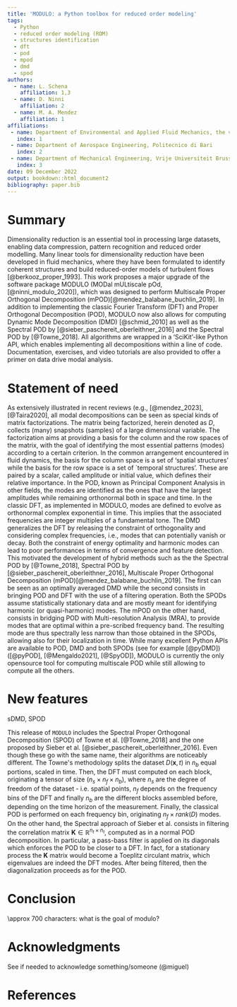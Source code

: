 ```yaml
---
title: 'MODULO: a Python toolbox for reduced order modeling'
tags:
  - Python
  - reduced order modeling (ROM)
  - structures identification
  - dft
  - pod
  - mpod
  - dmd
  - spod
authors:
  - name: L. Schena
    affiliation: 1,3
  - name: D. Ninni
    affiliation: 2
  - name: M. A. Mendez
    affiliation: 1
affiliations:
 - name: Department of Environmental and Applied Fluid Mechanics, the von Karman Institute (VKI) for Fluid Mechanics
   index: 1
 - name: Department of Aerospace Engineering, Politecnico di Bari
   index: 2
 - name: Department of Mechanical Engineering, Vrije Universiteit Brussels (VUB)
   index: 3
date: 09 December 2022
output: bookdown::html_document2
bibliography: paper.bib
---
```


# Summary

Dimensionality reduction is an essential tool in processing large datasets, enabling data compression, pattern recognition and reduced order modelling. Many linear tools for dimensionality reduction have been developed in fluid mechanics, where they have been formulated to identify coherent structures and build reduced-order models of turbulent flows [@berkooz_proper_1993]. 
This work proposes a major upgrade of the software package MODULO (MODal mULtiscale pOd,[@ninni_modulo_2020]), which was designed to perform Multiscale Proper Orthogonal Decomposition (mPOD)[@mendez_balabane_buchlin_2019]. In addition to implementing the classic Fourier Transform (DFT) and Proper Orthogonal Decomposition (POD), MODULO now also allows for computing Dynamic Mode Decomposition (DMD) [@schmid_2010] as well as the Spectral POD by [@sieber_paschereit_oberleithner_2016] and the Spectral POD by [@Towne_2018].
All algorithms are wrapped in a ‘SciKit’-like Python API, which enables implementing all decompositions within a line of code. Documentation, exercises, and video tutorials are also provided to offer a primer on data drive modal analysis.


# Statement of need

As extensively illustrated in recent reviews (e.g., [@mendez_2023], [@Taira2020], all modal decompositions can be seen as special kinds of matrix factorizations. The matrix being factorized, herein denoted as $D$, collects (many) snapshots (samples) of a large dimensional variable.
The factorization aims at providing a basis for the column and the row spaces of the matrix, with the goal of identifying the most essential patterns (modes) according to a certain criterion. In the common arrangement encountered in fluid dynamics, the basis for the column space is a set of ‘spatial structures’ while the basis for the row space is a set of `temporal structures’. These are paired by a scalar, called amplitude or initial value, which defines their relative importance. 
In the POD, known as Principal Component Analysis in other fields, the modes are identified as the ones that have the largest amplitudes while remaining orthonormal both in space and time.  In the classic DFT, as implemented in MODULO, modes are defined to evolve as orthonormal complex exponential in time. This implies that the associated frequencies are integer multiples of a fundamental tone. The DMD generalizes the DFT by releasing the constraint of orthogonality and considering complex frequencies, i.e., modes that can potentially vanish or decay. 
Both the constraint of energy optimality and harmonic modes can lead to poor performances in terms of convergence and feature detection. This motivated the development of hybrid methods such as the the Spectral POD by [@Towne_2018], Spectral POD by [@sieber_paschereit_oberleithner_2016], Multiscale Proper Orthogonal Decomposition (mPOD)[@mendez_balabane_buchlin_2019]. The first can be seen as an optimally averaged DMD while the second consists in bringing POD and DFT with the use of a filtering operation. Both the SPODs assume statistically stationary data and are mostly meant for identifying harmonic (or quasi-harmonic) modes. The mPOD on the other hand, consists in bridging POD with Multi-resolution Analysis (MRA), to provide modes that are optimal within a pre-scribed frequency band. The resulting mode are thus spectrally less narrow than those obtained in the SPODs, allowing also for their localization in time.
While many excellent Python APIs are available to POD, DMD and both SPODs (see for example [@pyDMD]) ([@pyPOD], [@Mengaldo2021], [@SpyOD]), MODULO is currently the only opensource tool for computing multiscale POD while still allowing to compute all the others.



# New features
sDMD, SPOD

This release of `MODULO` includes the Spectral Proper Orthogonal Decomposition (SPOD) of Towne et al. [@Towne_2018] and the one proposed by Sieber et al. [@sieber_paschereit_oberleithner_2016]. Even though these go with the same name, their algorithms are noticeably different. The Towne's methodology splits the dataset $D(\mathbf{x}, t)$ in $n_b$ equal portions, scaled in time. Then, the DFT must computed on each block, originating a tensor of size $(n_s \times n_f \times n_b)$, where $n_s$ are the degree of freedom of the dataset - i.e. spatial points, $n_f$ depends on the frequency bins of the DFT and finally $n_b$ are the different blocks assembled before, depending on the time horizon of the measurement. Finally, the classical POD is performed on each frequency bin, originating $n_f \times rank(D)$ modes. 
On the other hand, the Spectral approach of Sieber et al. consists in filtering the correlation matrix $\mathbf{K} \in \mathbb{R}^{n_t \times n_t}$, computed as in a normal POD decomposition. In particular, a pass-bass filter is applied on its diagonals which enforces the POD to be closer to a DFT. In fact, for a stationary process the $\mathbf{K}$ matrix would become a Toeplitz circulant matrix, which eigenvalues are indeed the DFT modes. After being filtered, then the diagonalization proceeds as for the POD. 

# Conclusion
\approx 700 characters: what is the goal of modulo?

# Acknowledgments
See if needed to acknowledge something/someone (@miguel)

# References
